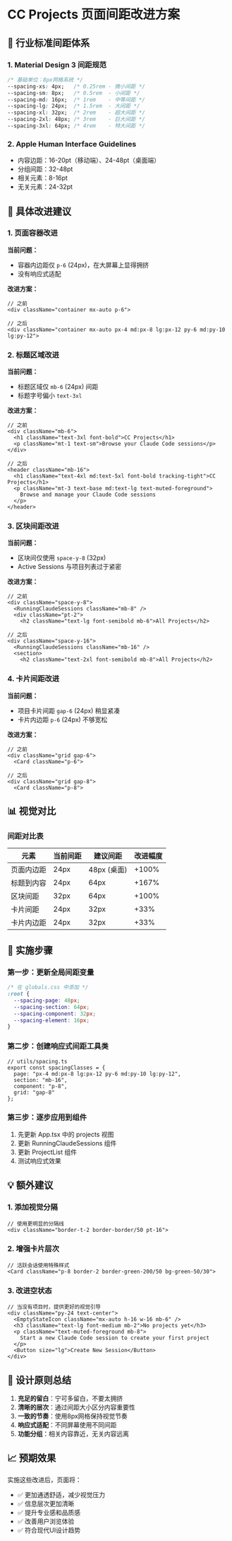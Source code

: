 # CC Projects 页面间距改进方案

## 📐 行业标准间距体系

### 1. **Material Design 3 间距规范**
```css
/* 基础单位：8px网格系统 */
--spacing-xs: 4px;   /* 0.25rem - 微小间距 */
--spacing-sm: 8px;   /* 0.5rem  - 小间距 */
--spacing-md: 16px;  /* 1rem    - 中等间距 */
--spacing-lg: 24px;  /* 1.5rem  - 大间距 */
--spacing-xl: 32px;  /* 2rem    - 超大间距 */
--spacing-2xl: 48px; /* 3rem    - 巨大间距 */
--spacing-3xl: 64px; /* 4rem    - 特大间距 */
```

### 2. **Apple Human Interface Guidelines**
- 内容边距：16-20pt（移动端）、24-48pt（桌面端）
- 分组间距：32-48pt
- 相关元素：8-16pt
- 无关元素：24-32pt

## 🎯 具体改进建议

### 1. **页面容器改进**

**当前问题：**
- 容器内边距仅 `p-6` (24px)，在大屏幕上显得拥挤
- 没有响应式适配

**改进方案：**
```tsx
// 之前
<div className="container mx-auto p-6">

// 之后
<div className="container mx-auto px-4 md:px-8 lg:px-12 py-6 md:py-10 lg:py-12">
```

### 2. **标题区域改进**

**当前问题：**
- 标题区域仅 `mb-6` (24px) 间距
- 标题字号偏小 `text-3xl`

**改进方案：**
```tsx
// 之前
<div className="mb-6">
  <h1 className="text-3xl font-bold">CC Projects</h1>
  <p className="mt-1 text-sm">Browse your Claude Code sessions</p>
</div>

// 之后
<header className="mb-16">
  <h1 className="text-4xl md:text-5xl font-bold tracking-tight">CC Projects</h1>
  <p className="mt-3 text-base md:text-lg text-muted-foreground">
    Browse and manage your Claude Code sessions
  </p>
</header>
```

### 3. **区块间距改进**

**当前问题：**
- 区块间仅使用 `space-y-8` (32px)
- Active Sessions 与项目列表过于紧密

**改进方案：**
```tsx
// 之前
<div className="space-y-8">
  <RunningClaudeSessions className="mb-8" />
  <div className="pt-2">
    <h2 className="text-lg font-semibold mb-6">All Projects</h2>

// 之后
<div className="space-y-16">
  <RunningClaudeSessions className="mb-16" />
  <section>
    <h2 className="text-2xl font-semibold mb-8">All Projects</h2>
```

### 4. **卡片间距改进**

**当前问题：**
- 项目卡片间距 `gap-6` (24px) 稍显紧凑
- 卡片内边距 `p-6` (24px) 不够宽松

**改进方案：**
```tsx
// 之前
<div className="grid gap-6">
  <Card className="p-6">

// 之后
<div className="grid gap-8">
  <Card className="p-8">
```

## 📊 视觉对比

### 间距对比表

| 元素 | 当前间距 | 建议间距 | 改进幅度 |
|------|---------|---------|---------|
| 页面内边距 | 24px | 48px (桌面) | +100% |
| 标题到内容 | 24px | 64px | +167% |
| 区块间距 | 32px | 64px | +100% |
| 卡片间距 | 24px | 32px | +33% |
| 卡片内边距 | 24px | 32px | +33% |

## 🚀 实施步骤

### 第一步：更新全局间距变量
```css
/* 在 globals.css 中添加 */
:root {
  --spacing-page: 48px;
  --spacing-section: 64px;
  --spacing-component: 32px;
  --spacing-element: 16px;
}
```

### 第二步：创建响应式间距工具类
```tsx
// utils/spacing.ts
export const spacingClasses = {
  page: "px-4 md:px-8 lg:px-12 py-6 md:py-10 lg:py-12",
  section: "mb-16",
  component: "p-8",
  grid: "gap-8"
};
```

### 第三步：逐步应用到组件
1. 先更新 App.tsx 中的 projects 视图
2. 更新 RunningClaudeSessions 组件
3. 更新 ProjectList 组件
4. 测试响应式效果

## 💡 额外建议

### 1. **添加视觉分隔**
```tsx
// 使用更明显的分隔线
<div className="border-t-2 border-border/50 pt-16">
```

### 2. **增强卡片层次**
```tsx
// 活跃会话使用特殊样式
<Card className="p-8 border-2 border-green-200/50 bg-green-50/30">
```

### 3. **改进空状态**
```tsx
// 当没有项目时，提供更好的视觉引导
<div className="py-24 text-center">
  <EmptyStateIcon className="mx-auto h-16 w-16 mb-6" />
  <h3 className="text-lg font-medium mb-2">No projects yet</h3>
  <p className="text-muted-foreground mb-8">
    Start a new Claude Code session to create your first project
  </p>
  <Button size="lg">Create New Session</Button>
</div>
```

## 🎨 设计原则总结

1. **充足的留白**：宁可多留白，不要太拥挤
2. **清晰的层次**：通过间距大小区分内容重要性
3. **一致的节奏**：使用8px网格保持视觉节奏
4. **响应式适配**：不同屏幕使用不同间距
5. **功能分组**：相关内容靠近，无关内容远离

## 📈 预期效果

实施这些改进后，页面将：
- ✅ 更加通透舒适，减少视觉压力
- ✅ 信息层次更加清晰
- ✅ 提升专业感和品质感
- ✅ 改善用户浏览体验
- ✅ 符合现代UI设计趋势